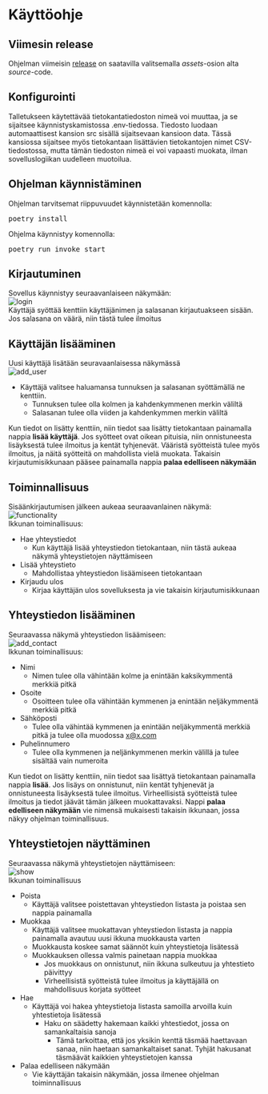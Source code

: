 # Käyttöohje
## Viimesin release
Ohjelman viimeisin [release](https://github.com/vaisajuh/ot-harjoitustyo/releases/tag/loppupalatus) on saatavilla valitsemalla _assets_-osion alta _source_-code.

## Konfigurointi
Talletukseen käytettävää tietokantatiedoston nimeä voi muuttaa, ja se sijaitsee käynnistyskamistossa .env-tiedossa. Tiedosto luodaan automaattisest kansion src 
sisällä sijaitsevaan kansioon data. Tässä kansiossa sijaitsee myös tietokantaan lisättävien tietokantojen nimet CSV-tiedostossa, mutta tämän tiedoston nimeä ei voi
vapaasti muokata, ilman sovelluslogiikan uudelleen muotoilua.

## Ohjelman käynnistäminen
Ohjelman tarvitsemat riippuvuudet käynnistetään komennolla:
<pre>poetry install</pre>
Ohjelma käynnistyy komennolla:
<pre>poetry run invoke start</pre>

## Kirjautuminen
Sovellus käynnistyy seuraavanlaiseen näkymään: <br>
![login](https://github.com/vaisajuh/ot-harjoitustyo/blob/master/dokumentaatio/kuvat/login.png) <br>
Käyttäjä syöttää kenttiin käyttäjänimen ja salasanan kirjautuakseen sisään. Jos salasana on väärä, niin tästä tulee ilmoitus

## Käyttäjän lisääminen
Uusi käyttäjä lisätään seuravaanlaisessa näkymässä <br>
![add_user](https://github.com/vaisajuh/ot-harjoitustyo/blob/master/dokumentaatio/kuvat/add_user.png)<br>
- Käyttäjä valitsee haluamansa tunnuksen ja salasanan syöttämällä ne kenttiin.
  - Tunnuksen tulee olla kolmen ja kahdenkymmenen merkin väliltä
  - Salasanan tulee olla viiden ja kahdenkymmen merkin väliltä
 
Kun tiedot on lisätty kenttiin, niin tiedot saa lisätty tietokantaan painamalla nappia <strong>lisää käyttäjä</strong>. Jos syötteet ovat
oikean pituisia, niin onnistuneesta lisäyksestä tulee ilmoitus ja kentät tyhjenevät. Vääristä syötteistä tulee myös ilmoitus, ja näitä syötteitä
on mahdollista vielä muokata. Takaisin kirjautumisikkunaan pääsee painamalla nappia <strong> palaa edelliseen näkymään</strong>

## Toiminnallisuus
Sisäänkirjautumisen jälkeen aukeaa seuraavanlainen näkymä:<br>
![functionality](https://github.com/vaisajuh/ot-harjoitustyo/blob/master/dokumentaatio/kuvat/functionality.png)<br>
Ikkunan toiminallisuus:
- Hae yhteystiedot
  - Kun käyttäjä lisää yhteystiedon tietokantaan, niin tästä aukeaa näkymä yhteystietojen näyttämiseen
- Lisää yhteystieto
  - Mahdollistaa yhteystiedon lisäämiseen tietokantaan
- Kirjaudu ulos
  - Kirjaa käyttäjän ulos sovelluksesta ja vie takaisin kirjautumisikkunaan
 
 ## Yhteystiedon lisääminen
 Seuraavassa näkymä yhteystiedon lisäämiseen:<br>
 ![add_contact](https://github.com/vaisajuh/ot-harjoitustyo/blob/master/dokumentaatio/kuvat/add_contact.png)<br>
 Ikkunan toiminallisuus:
 - Nimi
   - Nimen tulee olla vähintään kolme ja enintään kaksikymmentä merkkiä pitkä
 - Osoite
   - Osoitteen tulee olla vähintään kymmenen ja enintään neljäkymmentä merkkiä pitkä
 - Sähköposti
   - Tulee olla vähintää kymmenen ja enintään neljäkymmentä merkkiä pitkä ja tulee olla muodossa x@x.com
 - Puhelinnumero
   - Tulee olla kymmenen ja neljänkymmenen merkin välillä ja tulee sisältää vain numeroita

Kun tiedot on lisätty kenttiin, niin tiedot saa lisättyä tietokantaan painamalla nappia <strong>lisää</strong>. Jos lisäys on onnistunut, niin kentät
tyhjenevät ja onnistuneesta lisäyksestä tulee ilmoitus. Virheellisistä syötteistä tulee ilmoitus ja tiedot jäävät tämän jälkeen muokattavaksi.
Nappi <strong>palaa edelliseen näkymään</strong> vie nimensä mukaisesti takaisin ikkunaan, jossa näkyy ohjelman toiminallisuus.
 
 ## Yhteystietojen näyttäminen
 Seuraavassa näkymä yhteystietojen näyttämiseen: <br>
 ![show](https://github.com/vaisajuh/ot-harjoitustyo/blob/master/dokumentaatio/kuvat/show_contacts.png)<br>
 Ikkunan toiminallisuus
 - Poista
   - Käyttäjä valitsee poistettavan yhteystiedon listasta ja poistaa sen nappia painamalla
 - Muokkaa
   - Käyttäjä valitsee muokattavan yhteystiedon listasta ja nappia painamalla avautuu uusi ikkuna muokkausta varten
   - Muokkausta koskee samat säännöt kuin yhteystietoja lisätessä
   - Muokkauksen ollessa valmis painetaan nappia muokkaa
     - Jos muokkaus on onnistunut, niin ikkuna sulkeutuu ja yhtestieto päivittyy
     - Virheellisistä syötteistä tulee ilmoitus ja käyttäjällä on mahdollisuus korjata syötteet
 - Hae
   - Käyttäjä voi hakea yhteystietoja listasta samoilla arvoilla kuin yhtestietoja lisätessä
     - Haku on säädetty hakemaan kaikki yhtestiedot, jossa on samankaltaisia sanoja
       - Tämä tarkoittaa, että jos yksikin kenttä täsmää haettavaan sanaa, niin haetaan samankaltaiset sanat. Tyhjät hakusanat täsmäävät kaikkien yhteystietojen kanssa
 - Palaa edelliseen näkymään
   - Vie käyttäjän takaisin näkymään, jossa ilmenee ohjelman toiminnallisuus
 




